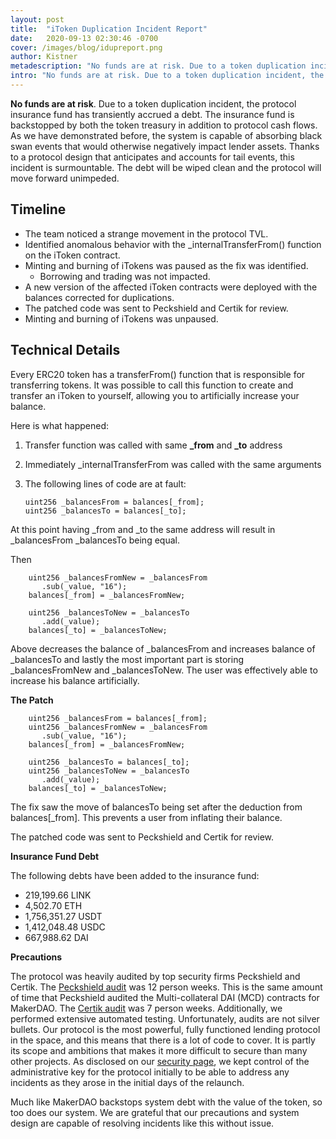 ```yaml
---
layout: post
title:  "iToken Duplication Incident Report"
date:   2020-09-13 02:30:46 -0700
cover: /images/blog/idupreport.png
author: Kistner
metadescription: "No funds are at risk. Due to a token duplication incident, the protocol insurance fund has transiently accrued a debt"
intro: "No funds are at risk. Due to a token duplication incident, the protocol insurance fund has transiently accrued a debt"
---
```


**No funds are at risk**. Due to a token duplication incident, the protocol insurance fund has transiently accrued a debt. The insurance fund is backstopped by both the token treasury in addition to protocol cash flows. As we have demonstrated before, the system is capable of absorbing black swan events that would otherwise negatively impact lender assets. Thanks to a protocol design that anticipates and accounts for tail events, this incident is surmountable. The debt will be wiped clean and the protocol will move forward unimpeded.


## Timeline  


*   The team noticed a strange movement in the protocol TVL.
*   Identified anomalous behavior with the _internalTransferFrom() function on the iToken contract.
*   Minting and burning of iTokens was paused as the fix was identified.
    *   Borrowing and trading was not impacted.  
*   A new version of the affected iToken contracts were deployed with the balances corrected for duplications.
*   The patched code was sent to Peckshield and Certik for review.
*   Minting and burning of iTokens was unpaused.


## Technical Details

Every ERC20 token has a transferFrom() function that is responsible for transferring tokens. It was possible to call this function to create and transfer an iToken to yourself, allowing you to artificially increase your balance.

Here is what happened:

1. Transfer function was called with same **_from** and **_to** address
2. Immediately _internalTransferFrom was called with the same arguments
3. The following lines of code are at fault:

    ```
    uint256 _balancesFrom = balances[_from];
    uint256 _balancesTo = balances[_to];

    ```

At this point having _from and _to the same address will result in _balancesFrom _balancesTo being equal.

Then


```
    uint256 _balancesFromNew = _balancesFrom
       .sub(_value, "16");
    balances[_from] = _balancesFromNew;

    uint256 _balancesToNew = _balancesTo
       .add(_value);
    balances[_to] = _balancesToNew;
```

Above decreases the balance of _balancesFrom and increases balance of _balancesTo and lastly the most important part is storing _balancesFromNew and _balancesToNew. The user was effectively  able to increase his balance artificially.

**The Patch**

```
    uint256 _balancesFrom = balances[_from];
    uint256 _balancesFromNew = _balancesFrom
       .sub(_value, "16");
    balances[_from] = _balancesFromNew;

    uint256 _balancesTo = balances[_to];
    uint256 _balancesToNew = _balancesTo
       .add(_value);
    balances[_to] = _balancesToNew;
```


The fix saw the move of balancesTo being set after the deduction from balances[_from]. This prevents a user from inflating their balance.

The patched code was sent to Peckshield and Certik for review.

**Insurance Fund Debt**

The following debts have been added to the insurance fund:

- 219,199.66 LINK
- 4,502.70 ETH
- 1,756,351.27 USDT
- 1,412,048.48 USDC
- 667,988.62 DAI

**Precautions**

The protocol was heavily audited by top security firms Peckshield and Certik. The [Peckshield audit](https://bzx.network/pdfs/peckshield-audit-report-bZxV2-v1.0rc1.pdf) was 12 person weeks. This is the same amount of time that Peckshield audited the Multi-collateral DAI (MCD) contracts for MakerDAO. The [Certik audit](https://bzx.network/pdfs/bZx_v2_Audit%E2%80%93Report_CertiK.pdf) was 7 person weeks. Additionally, we performed extensive automated testing. Unfortunately, audits are not silver bullets. Our protocol is the most powerful, fully functioned lending protocol in the space, and this means that there is a lot of code to cover. It is partly its scope and ambitions that makes it more difficult to secure than many other projects. As disclosed on our [security page](https://bzx.network/security), we kept control of the administrative key for the protocol initially to be able to address any incidents as they arose in the initial days of the relaunch.

Much like MakerDAO backstops system debt with the value of the token, so too does our system. We are grateful that our precautions and system design are capable of resolving incidents like this without issue.  
